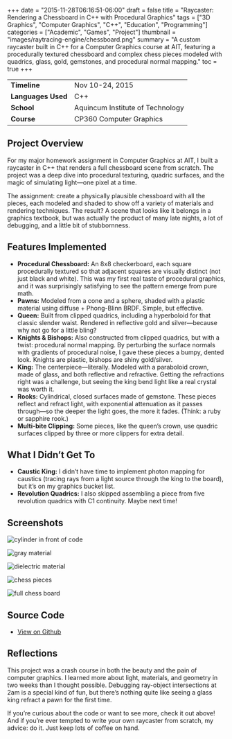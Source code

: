 +++
date = "2015-11-28T06:16:51-06:00"
draft = false
title = "Raycaster: Rendering a Chessboard in C++ with Procedural Graphics"
tags = ["3D Graphics", "Computer Graphics", "C++", "Education", "Programming"]
categories = ["Academic", "Games", "Project"]
thumbnail = "images/raytracing-engine/chessboard.png"
summary = "A custom raycaster built in C++ for a Computer Graphics course at AIT, featuring a procedurally textured chessboard and complex chess pieces modeled with quadrics, glass, gold, gemstones, and procedural normal mapping."
toc = true
+++

| | |
| --- | --- |
| **Timeline** | Nov 10-24, 2015 |
| **Languages Used** | C++ |
| **School** | Aquincum Institute of Technology |
| **Course** | CP360 Computer Graphics |

## Project Overview

For my major homework assignment in Computer Graphics at AIT, I built a raycaster in C++ that renders a full chessboard scene from scratch. The project was a deep dive into procedural texturing, quadric surfaces, and the magic of simulating light—one pixel at a time.

The assignment: create a physically plausible chessboard with all the pieces, each modeled and shaded to show off a variety of materials and rendering techniques. The result? A scene that looks like it belongs in a graphics textbook, but was actually the product of many late nights, a lot of debugging, and a little bit of stubbornness.

## Features Implemented

- **Procedural Chessboard:** An 8x8 checkerboard, each square procedurally textured so that adjacent squares are visually distinct (not just black and white). This was my first real taste of procedural graphics, and it was surprisingly satisfying to see the pattern emerge from pure math.
- **Pawns:** Modeled from a cone and a sphere, shaded with a plastic material using diffuse + Phong-Blinn BRDF. Simple, but effective.
- **Queen:** Built from clipped quadrics, including a hyperboloid for that classic slender waist. Rendered in reflective gold and silver—because why not go for a little bling?
- **Knights & Bishops:** Also constructed from clipped quadrics, but with a twist: procedural normal mapping. By perturbing the surface normals with gradients of procedural noise, I gave these pieces a bumpy, dented look. Knights are plastic, bishops are shiny gold/silver.
- **King:** The centerpiece—literally. Modeled with a paraboloid crown, made of glass, and both reflective and refractive. Getting the refractions right was a challenge, but seeing the king bend light like a real crystal was worth it.
- **Rooks:** Cylindrical, closed surfaces made of gemstone. These pieces reflect and refract light, with exponential attenuation as it passes through—so the deeper the light goes, the more it fades. (Think: a ruby or sapphire rook.)
- **Multi-bite Clipping:** Some pieces, like the queen’s crown, use quadric surfaces clipped by three or more clippers for extra detail.

## What I Didn’t Get To

- **Caustic King:** I didn’t have time to implement photon mapping for caustics (tracing rays from a light source through the king to the board), but it’s on my graphics bucket list.
- **Revolution Quadrics:** I also skipped assembling a piece from five revolution quadrics with C1 continuity. Maybe next time!

## Screenshots

![cylinder in front of code](../../images/raytracing-engine/cylinder.png)

![gray material](../../images/raytracing-engine/gray.png)

![dielectric material](../../images/raytracing-engine/dielectric.png)

![chess pieces](../../images/raytracing-engine/chesspieces.png)

![full chess board](../../images/raytracing-engine/chessboard.png)

## Source Code

- [View on Github](https://github.com/dinosoeren/raycaster)

## Reflections

This project was a crash course in both the beauty and the pain of computer graphics. I learned more about light, materials, and geometry in two weeks than I thought possible. Debugging ray-object intersections at 2am is a special kind of fun, but there’s nothing quite like seeing a glass king refract a pawn for the first time.

If you’re curious about the code or want to see more, check it out above! And if you’re ever tempted to write your own raycaster from scratch, my advice: do it. Just keep lots of coffee on hand.
